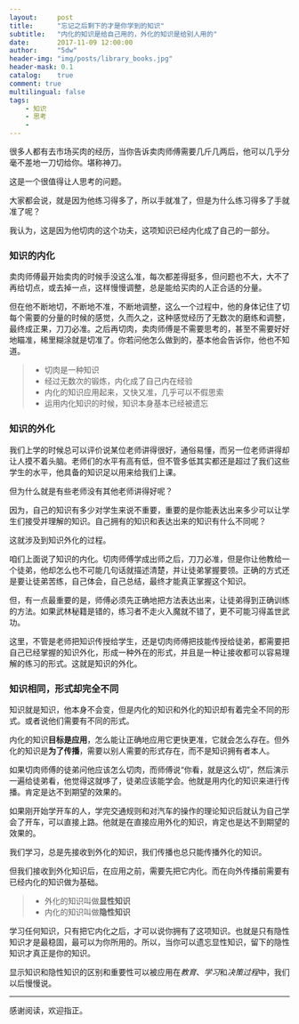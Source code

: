 ```yaml
---
layout:     post
title:      "忘记之后剩下的才是你学到的知识"
subtitle:   "内化的知识是给自己用的，外化的知识是给别人用的"
date:       2017-11-09 12:00:00
author:     "5dw"
header-img: "img/posts/library_books.jpg"
header-mask: 0.1
catalog:    true
comment: true
multilingual: false
tags:
    - 知识
    - 思考
    -
---
```


很多人都有去市场买肉的经历，当你告诉卖肉师傅需要几斤几两后，他可以几乎分毫不差地一刀切给你。堪称神刀。

这是一个很值得让人思考的问题。

大家都会说，就是因为他练习得多了，所以手就准了，但是为什么练习得多了手就准了呢？

我认为，这是因为他切肉的这个功夫，这项知识已经内化成了自己的一部分。

### 知识的内化

卖肉师傅最开始卖肉的时候手没这么准，每次都差得挺多，但问题也不大，大不了再给切点，或去掉一点，这样慢慢调整，总是能给买肉的人正合适的分量。

但在他不断地切，不断地不准，不断地调整，这么一个过程中，他的身体记住了切每个需要的分量的时候的感觉，久而久之，这种感觉经历了无数次的磨练和调整，最终成正果，刀刀必准。之后再切肉，卖肉师傅是不需要思考的，甚至不需要好好地瞄准，稀里糊涂就是切准了。你若问他怎么做到的，基本他会告诉你，他也不知道。

> * 切肉是一种知识
> * 经过无数次的锻炼，内化成了自己内在经验
> * 内化的知识应用起来，又快又准，几乎可以不假思索
> * 运用内化知识的时候，知识本身基本已经被遗忘

### 知识的外化

我们上学的时候总可以评价说某位老师讲得很好，通俗易懂，而另一位老师讲得却让人摸不着头脑。老师们的水平有高有低，但不管多低其实都还是超过了我们这些学生的水平，他具备的知识足以用来给我们上课。

但为什么就是有些老师没有其他老师讲得好呢？

因为，自己的知识有多少对学生来说不重要，重要的是你能表达出来多少可以让学生们接受并理解的知识。自己拥有的知识和表达出来的知识有什么不同呢？

这就涉及到知识外化的过程。

咱们上面说了知识的内化。切肉师傅学成出师之后，刀刀必准，但是你让他教给一个徒弟，他却怎么也不可能几句话就描述清楚，并让徒弟掌握要领。正确的方式还是要让徒弟苦练，自己体会，自己总结，最终才能真正掌握这个知识。

但，有一点最重要的是，师傅必须先正确地把方法表达出来，让徒弟得到正确训练的方法。如果武林秘籍是错的，练习者不走火入魔就不错了，更不可能习得盖世武功。

这里，不管是老师把知识传授给学生，还是切肉师傅把技能传授给徒弟，都需要把自己已经掌握的知识外化，形成一种外在的形式，并且是一种让接收都可以容易理解的练习的形式。这就是知识的外化。

### 知识相同，形式却完全不同

知识就是知识，他本身不会变，但是内化的知识和外化的知识却有着完全不同的形式。或者说他们需要有不同的形式。

内化的知识**目标是应用**，怎么能让正确地应用它更快更准，它就会怎么存在。但外化的知识是**为了传播**，需要以别人需要的形式存在，而不是知识拥有者本人。

如果切肉师傅的徒弟问他应该怎么切肉，而师傅说“你看，就是这么切”，然后演示一遍给徒弟看，他觉得这就哆了，徒弟应该能学会。他就是用内化的知识来进行传播。肯定是达不到期望的效果的。

如果刚开始学开车的人，学完交通规则和对汽车的操作的理论知识后就认为自己学会了开车，可以直接上路。他就是在直接应用外化的知识，肯定也是达不到期望的效果的。

我们学习，总是先接收到外化的知识，我们传播也总只能传播外化的知识。

但我们接收到外化知识后，在应用之前，需要先把它内化。而在向外传播前需要有已经内化的知识做为基础。

> * 外化的知识叫做**显性知识**
> * 内化的知识叫做**隐性知识**

学习任何知识，只有把它内化之后，才可以说你拥有了这项知识。也就是只有隐性知识才是最稳固，最可以为你所用的。所以，当你可以遗忘显性知识，留下的隐性知识才真正是你的知识。

显示知识和隐性知识的区别和重要性可以被应用在*教育*、*学习*和*决策过程*中，我们以后慢慢说。

************
感谢阅读，欢迎指正。
